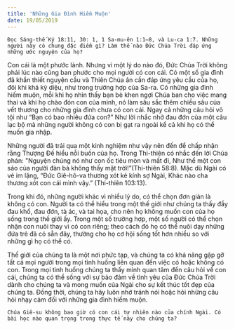 ```yaml
---
title: 'Những Gia Đình Hiếm Muộn'
date: 19/05/2019
---
```


`Đọc Sáng-thế Ký 18:11, 30: 1, 1 Sa-mu-ên 1:1–8, và Lu-ca 1:7. Những người này có chung đặc điểm gì? Làm thế nào Đức Chúa Trời đáp ứng những ước nguyện của họ?`

Con cái là một phước lành. Nhưng vì một lý do nào đó, Đức Chúa Trời không phải lúc nào cũng ban phước cho mọi người có con cái. Có một số gia đình đã khẩn thiết nguyện cầu và Thiên Chúa ân cần đáp ứng yêu cầu của họ, đôi khi khá kỳ diệu, như trong trường hợp của Sa-ra. Có những gia đình hiếm muộn, mỗi khi họ nhìn thấy bạn bè khen ngợi Chúa ban cho việc mang thai và khi họ chào đón con của mình, nó làm sâu sắc thêm chiều sâu của vết thương cho những gia đình chưa có con cái. Ngay cả những câu hỏi vô tội như “Bạn có bao nhiêu đứa con?” Như lời nhắc nhở đau đớn của một câu lạc bộ mà những người không có con bị gạt ra ngoài kể cả khi họ có thể muốn gia nhập.

Những người đã trải qua một kinh nghiệm như vậy nên đến để chấp nhận rằng Thượng Đế hiểu nỗi buồn của họ. Trong Thi-thiên có nhắc đến lời Chúa phán: "Nguyện chúng nó như con ốc tiêu mòn và mất đi, Như thể một con sảo của người đàn bà không thấy mặt trời!”(Thi-thiên 58:8). Mặc dù Ngài có vẻ im lặng, “Đức Giê-hô-va thương xót kẻ kính sợ Ngài, Khác nào cha thương xót con cái mình vậy.” (Thi-thiên 103:13).

Trong khi đó, những người khác vì nhiều lý do, có thể chọn đơn giản là không có con. Người ta có thể hiểu trong một thế giới như chúng ta thấy đầy đau khổ, đau đớn, tà ác, và tai họa, cho nên họ không muốn con của họ sống trong thế giới ấy. Trong một số trường hợp, một số người có thể chọn nhận con nuôi thay vì có con riêng; theo cách đó họ có thể nuôi dạy những đứa trẻ đã có sẵn đây, thường cho họ cơ hội sống tốt hơn nhiều so với những gì họ có thể có.

Thế giới của chúng ta là một nơi phức tạp, và chúng ta có khả năng gặp gỡ tất cả mọi người trong mọi tình huống liên quan đến việc có hoặc không có con. Trong mọi tình huống chúng ta thấy mình quan tâm đến câu hỏi về con cái, chúng ta có thể sống với sự bảo đảm về tình yêu của Đức Chúa Trời dành cho chúng ta và mong muốn của Ngài cho sự kết thúc tốt đẹp của chúng ta. Đồng thời, chúng ta hãy luôn nhớ tránh nói hoặc hỏi những câu hỏi nhạy cảm đối với những gia đình hiếm muộn.

`Chúa Giê-su không bao giờ có con cái tự nhiên nào của chính Ngài. Có bài học nào quan trọng trong thực tế này cho chúng ta?`